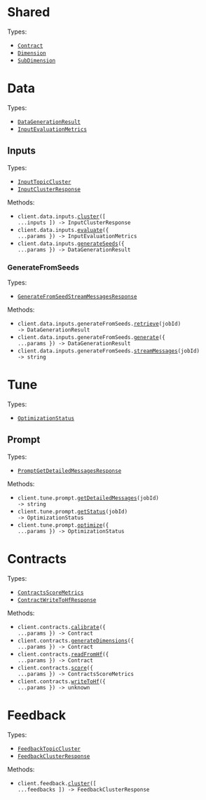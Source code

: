 # Shared

Types:

- <code><a href="./src/resources/shared.ts">Contract</a></code>
- <code><a href="./src/resources/shared.ts">Dimension</a></code>
- <code><a href="./src/resources/shared.ts">SubDimension</a></code>

# Data

Types:

- <code><a href="./src/resources/data/data.ts">DataGenerationResult</a></code>
- <code><a href="./src/resources/data/data.ts">InputEvaluationMetrics</a></code>

## Inputs

Types:

- <code><a href="./src/resources/data/inputs/inputs.ts">InputTopicCluster</a></code>
- <code><a href="./src/resources/data/inputs/inputs.ts">InputClusterResponse</a></code>

Methods:

- <code title="post /data/input/cluster">client.data.inputs.<a href="./src/resources/data/inputs/inputs.ts">cluster</a>([ ...inputs ]) -> InputClusterResponse</code>
- <code title="post /data/input/evaluate">client.data.inputs.<a href="./src/resources/data/inputs/inputs.ts">evaluate</a>({ ...params }) -> InputEvaluationMetrics</code>
- <code title="post /data/input/generate_seeds">client.data.inputs.<a href="./src/resources/data/inputs/inputs.ts">generateSeeds</a>({ ...params }) -> DataGenerationResult</code>

### GenerateFromSeeds

Types:

- <code><a href="./src/resources/data/inputs/generate-from-seeds.ts">GenerateFromSeedStreamMessagesResponse</a></code>

Methods:

- <code title="get /data/input/generate_from_seeds/{job_id}">client.data.inputs.generateFromSeeds.<a href="./src/resources/data/inputs/generate-from-seeds.ts">retrieve</a>(jobId) -> DataGenerationResult</code>
- <code title="post /data/input/generate_from_seeds">client.data.inputs.generateFromSeeds.<a href="./src/resources/data/inputs/generate-from-seeds.ts">generate</a>({ ...params }) -> DataGenerationResult</code>
- <code title="get /data/input/generate_from_seeds/{job_id}/messages">client.data.inputs.generateFromSeeds.<a href="./src/resources/data/inputs/generate-from-seeds.ts">streamMessages</a>(jobId) -> string</code>

# Tune

Types:

- <code><a href="./src/resources/tune/tune.ts">OptimizationStatus</a></code>

## Prompt

Types:

- <code><a href="./src/resources/tune/prompt.ts">PromptGetDetailedMessagesResponse</a></code>

Methods:

- <code title="get /tune/prompt/{job_id}/messages">client.tune.prompt.<a href="./src/resources/tune/prompt.ts">getDetailedMessages</a>(jobId) -> string</code>
- <code title="get /tune/prompt/{job_id}">client.tune.prompt.<a href="./src/resources/tune/prompt.ts">getStatus</a>(jobId) -> OptimizationStatus</code>
- <code title="post /tune/prompt">client.tune.prompt.<a href="./src/resources/tune/prompt.ts">optimize</a>({ ...params }) -> OptimizationStatus</code>

# Contracts

Types:

- <code><a href="./src/resources/contracts.ts">ContractsScoreMetrics</a></code>
- <code><a href="./src/resources/contracts.ts">ContractWriteToHfResponse</a></code>

Methods:

- <code title="post /contracts/calibrate">client.contracts.<a href="./src/resources/contracts.ts">calibrate</a>({ ...params }) -> Contract</code>
- <code title="post /contracts/generate_dimensions">client.contracts.<a href="./src/resources/contracts.ts">generateDimensions</a>({ ...params }) -> Contract</code>
- <code title="post /contracts/read_from_hf">client.contracts.<a href="./src/resources/contracts.ts">readFromHf</a>({ ...params }) -> Contract</code>
- <code title="post /contracts/score">client.contracts.<a href="./src/resources/contracts.ts">score</a>({ ...params }) -> ContractsScoreMetrics</code>
- <code title="post /contracts/write_to_hf">client.contracts.<a href="./src/resources/contracts.ts">writeToHf</a>({ ...params }) -> unknown</code>

# Feedback

Types:

- <code><a href="./src/resources/feedback.ts">FeedbackTopicCluster</a></code>
- <code><a href="./src/resources/feedback.ts">FeedbackClusterResponse</a></code>

Methods:

- <code title="post /feedback/cluster">client.feedback.<a href="./src/resources/feedback.ts">cluster</a>([ ...feedbacks ]) -> FeedbackClusterResponse</code>

